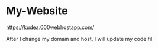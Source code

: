 # My-Website
https://kudea.000webhostapp.com/

After I change my domain and host, I will update my code fil
